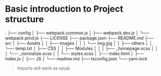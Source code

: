 # Basic introduction to Project structure

.
├── config
│   ├── webpack.common.js
│   ├── webpack.dev.js
│   └── webpack.prod.js
├── LICENSE
├── package.json
├── README.md
├── src
│   ├── Assets
│   │   ├── images
│   │   │   └── img.jpg
│   │   ├── others
│   │   └── temp.txt
│   ├── CSS
│   │   ├── Modules
│   │   │   ├── _homepage.scss
│   │   │   └── _normalize.scss
│   │   └── styles.scss
│   ├── index.html
│   ├── index.js
│   ├── JS
│   └── readme.md
├── tsconfig.json
└── yarn.lock


> Imports will work as usual